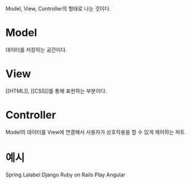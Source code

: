 Model, View, Controller의 형태로 나눈 것이다.

# Model
데이터를 저장하는 공간이다.

# View
[[HTML]], [[CSS]]를 통해 표현하는 부분이다.

# Controller
Model의 데이터를 View에 연결해서 사용자가 상호작용을 할 수 있게 제어하는 파트

# 예시
Spring 
Lalabel
Django
Ruby on Rails
Play
Angular
